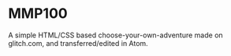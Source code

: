 # MMP100

A simple HTML/CSS based choose-your-own-adventure made on glitch.com, and transferred/edited in Atom.
